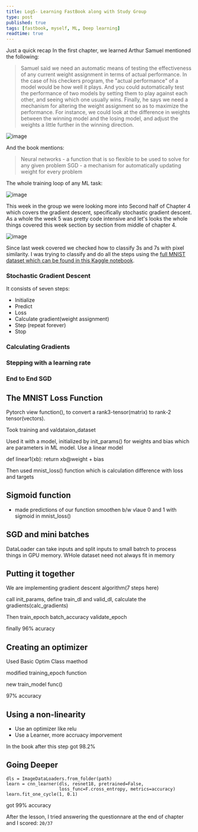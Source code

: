 ```yaml
---
title: Log5- Learning FastBook along with Study Group
type: post
published: true
tags: [fastbook, myself, ML, Deep learning]
readtime: true
---
```


Just a quick recap In the first chapter, we learned Arthur Samuel mentioned the following:

> Samuel said we need an automatic means of testing the effectiveness of any current 
> weight assignment in terms of actual performance. In the case of his checkers program,
> the "actual performance" of a model would be how well it plays. And you could 
> automatically test the performance of two models by setting them to play against each other,
> and seeing which one usually wins.
> Finally, he says we need a mechanism for altering the weight assignment so as to maximize the performance.
> For instance, we could look at the difference in weights between the winning model and the losing model,
> and adjust the weights a little further in the winning direction.

![image](https://user-images.githubusercontent.com/24592806/125390450-89cbe880-e3c0-11eb-9cc6-894d8917a345.png)

And the book mentions:

> Neural networks - a function that is so flexible to be used to solve for any given problem
> SGD - a mechanism for automatically updating weight for every problem

The whole training loop of any ML task:

![image](https://user-images.githubusercontent.com/24592806/125390478-951f1400-e3c0-11eb-88c3-d0d15d1de9dc.png)

This week in the group we were looking more into Second half of Chapter 4 which covers the gradient descent,
specifically stochastic gradient descent. As a whole the week 5 was pretty code intensive and let's looks the whole things
covered this week section by section from middle of chapter 4.

![image](https://user-images.githubusercontent.com/24592806/125676337-61d4b9f4-3e2e-4315-b47d-a325746c4ea8.png)

Since last week covered we checked how to classify 3s and 7s with pixel similarity. I was trying to classify and
do all the steps using the [full MNIST dataset which can be found in this Kaggle notebook](https://www.kaggle.com/kurianbenoy/full-mnist-dataset-fastbook-assignment).

### Stochastic Gradient Descent

It consists of seven steps:
- Initialize
- Predict
- Loss
- Calculate gradient(weight assignment)
- Step (repeat forever)
- Stop

### Calculating Gradients

### Stepping with a learning rate

### End to End SGD

## The MNIST Loss Function

Pytorch view function(), to convert a rank3-tensor(matrix) to rank-2 tensor(vectors).

Took training and valdataion_dataset

Used it with a model, initialized by init_params() for weights and bias which are parameters in ML model. Use a linear model

def linear1(xb):
  return xb@weight + bias

Then used mnist_loss() function which is calculation difference with loss and targets

## Sigmoid function

- made predictions of our function smoothen b/w vlaue 0 and 1 with sigmoid in mnist_loss()

## SGD and mini batches

DataLoader can take inputs and split inputs to small batrch to process things in GPU memory. WHole dataset need not always fit in memory

## Putting it together

We are implementing gradient descent algorithm(7 steps here)

call init_params, define train_dl and valid_dl, calculate the gradients(calc_gradients)

Then train_epoch
batch_accuracy
validate_epoch

finally 96% acuracy

## Creating an optimizer

Used Basic Optim Class maethod

modified training_epoch function

new train_model func()

97% accuracy

## Using a non-linearity

- Use an optimizer like relu
- Use a Learner, more accruacy imporvement

In the book after this step got 98.2%

## Going Deeper

```
dls = ImageDataLoaders.from_folder(path)
learn = cnn_learner(dls, resnet18, pretrained=False,
                    loss_func=F.cross_entropy, metrics=accuracy)
learn.fit_one_cycle(1, 0.1)
```

got 99% accuracy


After the lesson, I tried answering the questionnare at the end of chapter and I scored: `20/37` 




